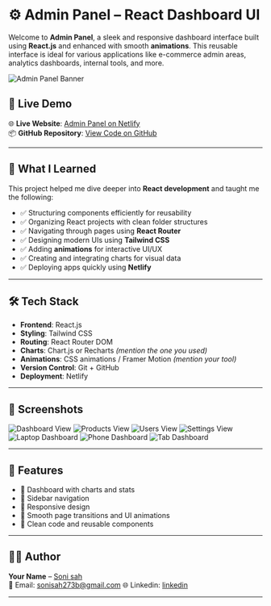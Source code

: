 # ⚙️ Admin Panel – React Dashboard UI

Welcome to **Admin Panel**, a sleek and responsive dashboard interface built using **React.js** and enhanced with smooth **animations**. This reusable interface is ideal for various applications like e-commerce admin areas, analytics dashboards, internal tools, and more.

![Admin Panel Banner](/public/laptop-dashboard.png) <!-- Optional: Replace with actual image URL or remove -->

## 🚀 Live Demo

🌐 **Live Website**: [Admin Panel on Netlify](https://your-netlify-link.netlify.app/)  
📦 **GitHub Repository**: [View Code on GitHub](https://github.com/soni-sh/Admin-Panel---React-Project)

---

## 🧠 What I Learned

This project helped me dive deeper into **React development** and taught me the following:

- ✅ Structuring components efficiently for reusability
- ✅ Organizing React projects with clean folder structures
- ✅ Navigating through pages using **React Router**
- ✅ Designing modern UIs using **Tailwind CSS**
- ✅ Adding **animations** for interactive UI/UX
- ✅ Creating and integrating charts for visual data
- ✅ Deploying apps quickly using **Netlify**

---

## 🛠️ Tech Stack

- **Frontend**: React.js
- **Styling**: Tailwind CSS
- **Routing**: React Router DOM
- **Charts**: Chart.js or Recharts *(mention the one you used)*
- **Animations**: CSS animations / Framer Motion *(mention your tool)*
- **Version Control**: Git + GitHub
- **Deployment**: Netlify

---

## 📸 Screenshots

<!-- Add your actual screenshots below -->

![Dashboard View](/public/home.png)
![Products View](/public/products.png)
![Users View](/public/users.png)
![Settings View](/public/settings.png)
![Laptop Dashboard](/public/laptop-dashboard.png)
![Phone Dashboard](/public/phone-dashboard.png)
![Tab Dashboard](/public/tab-dashboard.png)

---

## 📌 Features

- 🔹 Dashboard with charts and stats
- 🔹 Sidebar navigation
- 🔹 Responsive design
- 🔹 Smooth page transitions and UI animations
- 🔹 Clean code and reusable components

---

## 🧑‍💻 Author

**Your Name** – [Soni sah](https://github.com/soni-sh)  
📧 Email: sonisah273b@gmail.com
🌐 Linkedin: [linkedin](https://www.linkedin.com/in/soni-sah/)

---
